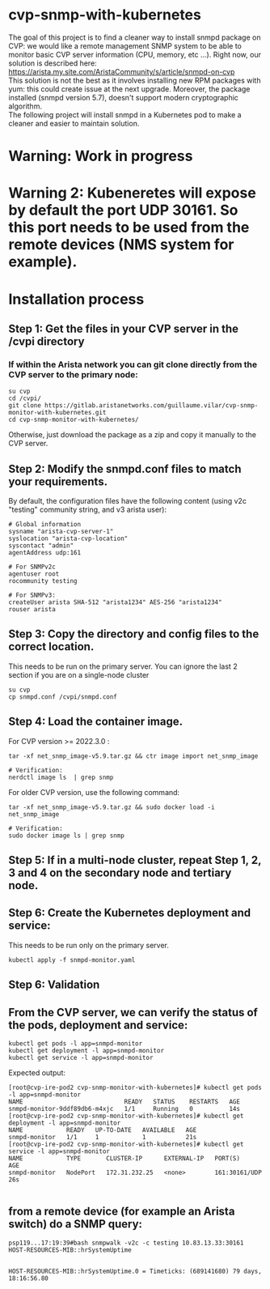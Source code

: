 # cvp-snmp-with-kubernetes
The goal of this project is to find a cleaner way to install snmpd package on CVP: we would like a remote management SNMP system to be able to monitor basic CVP server information (CPU, memory, etc ...).
Right now, our solution is described here: https://arista.my.site.com/AristaCommunity/s/article/snmpd-on-cvp  
This solution is not the best as it involves installing new RPM packages with yum: this could create issue at the next upgrade.
Moreover, the package installed (snmpd version 5.7), doesn't support modern cryptographic algorithm.   
The following project will install snmpd in a Kubernetes pod to make a cleaner and easier to maintain solution. 

# Warning: Work in progress

# Warning 2: Kubeneretes will expose by default the port UDP 30161. So this port needs to be used from the remote devices (NMS system for example).

# Installation process

## Step 1: Get the files in your CVP server in the /cvpi directory
### If within the Arista network you can git clone directly from the CVP server to the primary node:
```
su cvp
cd /cvpi/
git clone https://gitlab.aristanetworks.com/guillaume.vilar/cvp-snmp-monitor-with-kubernetes.git
cd cvp-snmp-monitor-with-kubernetes/

```
Otherwise, just download the package as a zip and copy it manually to the CVP server.  

## Step 2: Modify the snmpd.conf files to match your requirements.  

By default, the configuration files have the following content (using v2c "testing" community string, and v3 arista user): 
```
# Global information
sysname "arista-cvp-server-1"
syslocation "arista-cvp-location"
syscontact "admin"
agentAddress udp:161

# For SNMPv2c
agentuser root
rocommunity testing

# For SNMPv3:
createUser arista SHA-512 "arista1234" AES-256 "arista1234"
rouser arista
```

## Step 3: Copy the directory and config files to the correct location.
This needs to be run on the primary server. You can ignore the last 2 section if you are on a single-node cluster
```
su cvp
cp snmpd.conf /cvpi/snmpd.conf
```

## Step 4: Load the container image.
For CVP version >= 2022.3.0 :
```
tar -xf net_snmp_image-v5.9.tar.gz && ctr image import net_snmp_image

# Verification: 
nerdctl image ls  | grep snmp
```

For older CVP version, use the following command: 
```
tar -xf net_snmp_image-v5.9.tar.gz && sudo docker load -i net_snmp_image

# Verification:
sudo docker image ls | grep snmp
```

## Step 5: If in a multi-node cluster, repeat Step 1, 2, 3 and 4 on the secondary node and tertiary node.

## Step 6: Create the Kubernetes deployment and service: 
This needs to be run only on the primary server.
```
kubectl apply -f snmpd-monitor.yaml
```


## Step 6: Validation 
## From the CVP server, we can verify the status of the pods, deployment and service:

```
kubectl get pods -l app=snmpd-monitor
kubectl get deployment -l app=snmpd-monitor
kubectl get service -l app=snmpd-monitor
```
Expected output:
```
[root@cvp-ire-pod2 cvp-snmp-monitor-with-kubernetes]# kubectl get pods -l app=snmpd-monitor
NAME                            READY   STATUS    RESTARTS   AGE
snmpd-monitor-9ddf89db6-m4xjc   1/1     Running   0          14s
[root@cvp-ire-pod2 cvp-snmp-monitor-with-kubernetes]# kubectl get deployment -l app=snmpd-monitor
NAME            READY   UP-TO-DATE   AVAILABLE   AGE
snmpd-monitor   1/1     1            1           21s
[root@cvp-ire-pod2 cvp-snmp-monitor-with-kubernetes]# kubectl get service -l app=snmpd-monitor
NAME            TYPE       CLUSTER-IP      EXTERNAL-IP   PORT(S)         AGE
snmpd-monitor   NodePort   172.31.232.25   <none>        161:30161/UDP   26s


```

## from a remote device (for example an Arista switch) do a SNMP query:
```
psp119...17:19:39#bash snmpwalk -v2c -c testing 10.83.13.33:30161 HOST-RESOURCES-MIB::hrSystemUptime


HOST-RESOURCES-MIB::hrSystemUptime.0 = Timeticks: (689141680) 79 days, 18:16:56.80
```